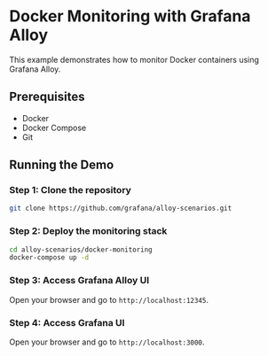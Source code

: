 # Docker Monitoring with Grafana Alloy

This example demonstrates how to monitor Docker containers using Grafana Alloy.
## Prerequisites
- Docker
- Docker Compose
- Git

## Running the Demo

### Step 1: Clone the repository
```bash
git clone https://github.com/grafana/alloy-scenarios.git
```

### Step 2: Deploy the monitoring stack
```bash
cd alloy-scenarios/docker-monitoring
docker-compose up -d
```

### Step 3: Access Grafana Alloy UI
Open your browser and go to `http://localhost:12345`. 

### Step 4: Access Grafana UI
Open your browser and go to `http://localhost:3000`.



